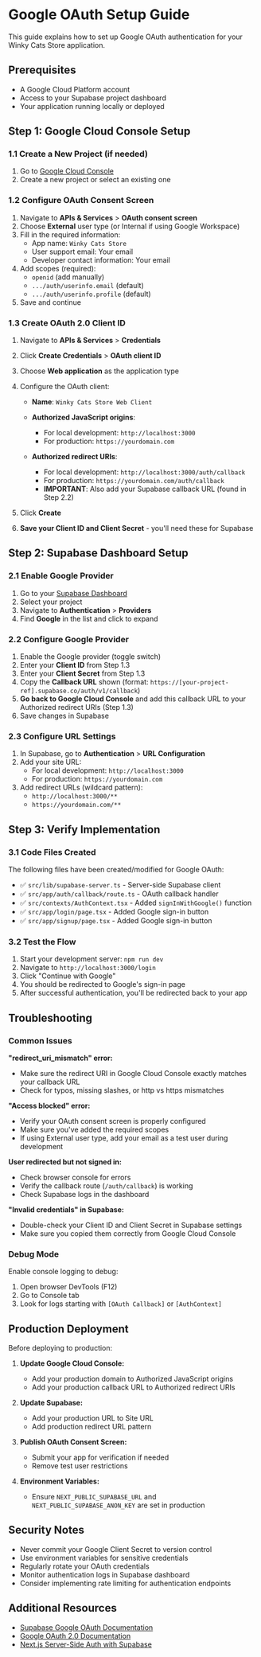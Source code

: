 # Google OAuth Setup Guide

This guide explains how to set up Google OAuth authentication for your Winky Cats Store application.

## Prerequisites

- A Google Cloud Platform account
- Access to your Supabase project dashboard
- Your application running locally or deployed

## Step 1: Google Cloud Console Setup

### 1.1 Create a New Project (if needed)
1. Go to [Google Cloud Console](https://console.cloud.google.com/)
2. Create a new project or select an existing one

### 1.2 Configure OAuth Consent Screen
1. Navigate to **APIs & Services** > **OAuth consent screen**
2. Choose **External** user type (or Internal if using Google Workspace)
3. Fill in the required information:
   - App name: `Winky Cats Store`
   - User support email: Your email
   - Developer contact information: Your email
4. Add scopes (required):
   - `openid` (add manually)
   - `.../auth/userinfo.email` (default)
   - `.../auth/userinfo.profile` (default)
5. Save and continue

### 1.3 Create OAuth 2.0 Client ID
1. Navigate to **APIs & Services** > **Credentials**
2. Click **Create Credentials** > **OAuth client ID**
3. Choose **Web application** as the application type
4. Configure the OAuth client:
   - **Name**: `Winky Cats Store Web Client`

   - **Authorized JavaScript origins**:
     - For local development: `http://localhost:3000`
     - For production: `https://yourdomain.com`

   - **Authorized redirect URIs**:
     - For local development: `http://localhost:3000/auth/callback`
     - For production: `https://yourdomain.com/auth/callback`
     - **IMPORTANT**: Also add your Supabase callback URL (found in Step 2.2)

5. Click **Create**
6. **Save your Client ID and Client Secret** - you'll need these for Supabase

## Step 2: Supabase Dashboard Setup

### 2.1 Enable Google Provider
1. Go to your [Supabase Dashboard](https://app.supabase.com/)
2. Select your project
3. Navigate to **Authentication** > **Providers**
4. Find **Google** in the list and click to expand

### 2.2 Configure Google Provider
1. Enable the Google provider (toggle switch)
2. Enter your **Client ID** from Step 1.3
3. Enter your **Client Secret** from Step 1.3
4. Copy the **Callback URL** shown (format: `https://[your-project-ref].supabase.co/auth/v1/callback`)
5. **Go back to Google Cloud Console** and add this callback URL to your Authorized redirect URIs (Step 1.3)
6. Save changes in Supabase

### 2.3 Configure URL Settings
1. In Supabase, go to **Authentication** > **URL Configuration**
2. Add your site URL:
   - For local development: `http://localhost:3000`
   - For production: `https://yourdomain.com`
3. Add redirect URLs (wildcard pattern):
   - `http://localhost:3000/**`
   - `https://yourdomain.com/**`

## Step 3: Verify Implementation

### 3.1 Code Files Created
The following files have been created/modified for Google OAuth:

- ✅ `src/lib/supabase-server.ts` - Server-side Supabase client
- ✅ `src/app/auth/callback/route.ts` - OAuth callback handler
- ✅ `src/contexts/AuthContext.tsx` - Added `signInWithGoogle()` function
- ✅ `src/app/login/page.tsx` - Added Google sign-in button
- ✅ `src/app/signup/page.tsx` - Added Google sign-in button

### 3.2 Test the Flow
1. Start your development server: `npm run dev`
2. Navigate to `http://localhost:3000/login`
3. Click "Continue with Google"
4. You should be redirected to Google's sign-in page
5. After successful authentication, you'll be redirected back to your app

## Troubleshooting

### Common Issues

**"redirect_uri_mismatch" error:**
- Make sure the redirect URI in Google Cloud Console exactly matches your callback URL
- Check for typos, missing slashes, or http vs https mismatches

**"Access blocked" error:**
- Verify your OAuth consent screen is properly configured
- Make sure you've added the required scopes
- If using External user type, add your email as a test user during development

**User redirected but not signed in:**
- Check browser console for errors
- Verify the callback route (`/auth/callback`) is working
- Check Supabase logs in the dashboard

**"Invalid credentials" in Supabase:**
- Double-check your Client ID and Client Secret in Supabase settings
- Make sure you copied them correctly from Google Cloud Console

### Debug Mode

Enable console logging to debug:
1. Open browser DevTools (F12)
2. Go to Console tab
3. Look for logs starting with `[OAuth Callback]` or `[AuthContext]`

## Production Deployment

Before deploying to production:

1. **Update Google Cloud Console:**
   - Add your production domain to Authorized JavaScript origins
   - Add your production callback URL to Authorized redirect URIs

2. **Update Supabase:**
   - Add your production URL to Site URL
   - Add production redirect URL pattern

3. **Publish OAuth Consent Screen:**
   - Submit your app for verification if needed
   - Remove test user restrictions

4. **Environment Variables:**
   - Ensure `NEXT_PUBLIC_SUPABASE_URL` and `NEXT_PUBLIC_SUPABASE_ANON_KEY` are set in production

## Security Notes

- Never commit your Google Client Secret to version control
- Use environment variables for sensitive credentials
- Regularly rotate your OAuth credentials
- Monitor authentication logs in Supabase dashboard
- Consider implementing rate limiting for authentication endpoints

## Additional Resources

- [Supabase Google OAuth Documentation](https://supabase.com/docs/guides/auth/social-login/auth-google)
- [Google OAuth 2.0 Documentation](https://developers.google.com/identity/protocols/oauth2)
- [Next.js Server-Side Auth with Supabase](https://supabase.com/docs/guides/auth/server-side/nextjs)
